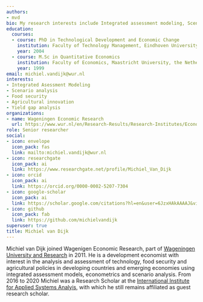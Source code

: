 ```yaml
---
authors:
- mvd
bio: My research interests include Integrated assessment modeling, Scenario analysis, Food security, Agricultural innovation, Yield gap analysis.
education:
  courses:
  - course: PhD in Technological Development and Economic Change
    institution: Faculty of Technology Management, Eindhoven University of Technology, the Netherlands
    year: 2004
  - course: M.Sc in Quantitative Economics
    institution: Faculty of Economics, Maastricht University, the Netherlands
    year: 1999
email: michiel.vandijk@wur.nl
interests:
- Integrated Asessment Modeling
- Scenario analysis
- Food security
- Agricultural innovation
- Yield gap analysis
organizations:
- name: Wageningen Economic Research
  url: https://www.wur.nl/en/Research-Results/Research-Institutes/Economic-Research.htm
role: Senior researcher
social:
- icon: envelope
  icon_pack: fas
  link: mailto:michiel.vandijk@wur.nl
- icon: researchgate
  icon_pack: ai
  link: https://www.researchgate.net/profile/Michiel_Van_Dijk
- icon: orcid
  icon_pack: ai
  link: https://orcid.org/0000-0002-5207-7304
- icon: google-scholar
  icon_pack: ai
  link: https://scholar.google.com/citations?hl=en&user=6JzxHAkAAAAJ&view_op=list_works&sortby=pubdate
- icon: github
  icon_pack: fab
  link: https://github.com/michielvandijk
superuser: true
title: Michiel van Dijk
---
```


Michiel van Dijk joined Wagenigen Economic Research, part of [Wageningen University and Research](www.wur.nl) in 2011. He is a development economist with interest in the analysis and assessment of technology, food security and agricultural policies in developing countries and emerging economies using integrated assessment models, econometrics and scenario analysis. From 2016 to 2020 Michiel was a Research Scholar at the [International Institute for Applied Systems Analyis](www.iiasa.ac.at), with which he still remains affiliated as guest research scholar.

